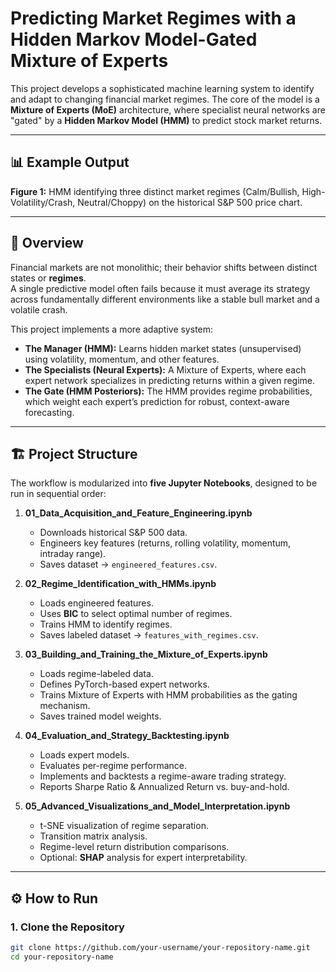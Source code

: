 # Predicting Market Regimes with a Hidden Markov Model-Gated Mixture of Experts

This project develops a sophisticated machine learning system to identify and adapt to changing financial market regimes. The core of the model is a **Mixture of Experts (MoE)** architecture, where specialist neural networks are "gated" by a **Hidden Markov Model (HMM)** to predict stock market returns.

---

## 📊 Example Output

**Figure 1:** HMM identifying three distinct market regimes (Calm/Bullish, High-Volatility/Crash, Neutral/Choppy) on the historical S&P 500 price chart.

---

## 🔎 Overview

Financial markets are not monolithic; their behavior shifts between distinct states or **regimes**.  
A single predictive model often fails because it must average its strategy across fundamentally different environments like a stable bull market and a volatile crash.

This project implements a more adaptive system:

- **The Manager (HMM):** Learns hidden market states (unsupervised) using volatility, momentum, and other features.
- **The Specialists (Neural Experts):** A Mixture of Experts, where each expert network specializes in predicting returns within a given regime.
- **The Gate (HMM Posteriors):** The HMM provides regime probabilities, which weight each expert’s prediction for robust, context-aware forecasting.

---

## 🏗️ Project Structure

The workflow is modularized into **five Jupyter Notebooks**, designed to be run in sequential order:

1. **01_Data_Acquisition_and_Feature_Engineering.ipynb**
   - Downloads historical S&P 500 data.
   - Engineers key features (returns, rolling volatility, momentum, intraday range).
   - Saves dataset → `engineered_features.csv`.

2. **02_Regime_Identification_with_HMMs.ipynb**
   - Loads engineered features.
   - Uses **BIC** to select optimal number of regimes.
   - Trains HMM to identify regimes.
   - Saves labeled dataset → `features_with_regimes.csv`.

3. **03_Building_and_Training_the_Mixture_of_Experts.ipynb**
   - Loads regime-labeled data.
   - Defines PyTorch-based expert networks.
   - Trains Mixture of Experts with HMM probabilities as the gating mechanism.
   - Saves trained model weights.

4. **04_Evaluation_and_Strategy_Backtesting.ipynb**
   - Loads expert models.
   - Evaluates per-regime performance.
   - Implements and backtests a regime-aware trading strategy.
   - Reports Sharpe Ratio & Annualized Return vs. buy-and-hold.

5. **05_Advanced_Visualizations_and_Model_Interpretation.ipynb**
   - t-SNE visualization of regime separation.
   - Transition matrix analysis.
   - Regime-level return distribution comparisons.
   - Optional: **SHAP** analysis for expert interpretability.

---

## ⚙️ How to Run

### 1. Clone the Repository
```bash
git clone https://github.com/your-username/your-repository-name.git
cd your-repository-name
